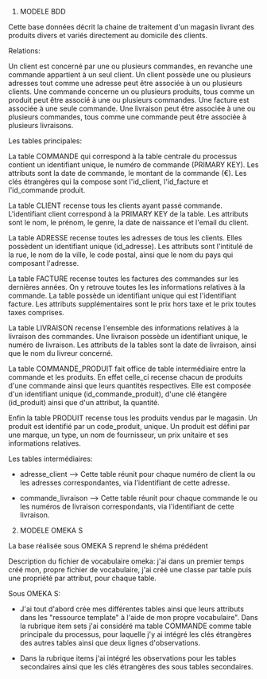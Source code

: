 1) MODELE BDD

Cette base données décrit la chaine de traitement d'un magasin livrant des produits divers et variés directement au domicile des clients.

Relations:

Un client est concerné par une ou plusieurs commandes, en revanche une commande appartient à un seul client.
Un client possède une ou plusieurs adresses tout comme une adresse peut être associée à un ou plusieurs clients.
Une commande concerne un ou plusieurs produits, tous comme un produit peut être associé à une ou plusieurs commandes.
Une facture est associée à une seule commande.
Une livraison peut être associée à une ou plusieurs commandes, tous comme une commande peut être associée à plusieurs livraisons. 

Les tables principales:

La table COMMANDE qui correspond à la table centrale du processus contient un identifiant unique, le numéro de commande (PRIMARY KEY). Les attributs sont la date de commande, le montant de la commande (€). Les clés étrangères qui la compose sont l'id_client, l'id_facture et l'id_commande produit. 

La table CLIENT recense tous les clients ayant passé commande. L'identifiant client correspond à la PRIMARY KEY de la table. Les attributs sont le nom, le prénom, le genre, la date de naissance et l'email du client.

La table ADRESSE recense toutes les adresses de tous les clients. Elles possèdent un identifiant unique (id_adresse). Les attributs sont l'intitulé de la rue, le nom de la ville, le code postal, ainsi que le nom du pays qui composant l'adresse.

La table FACTURE recense toutes les factures des commandes sur les dernières années. On y retrouve toutes les les informations relatives à la commande. La table possède un identifiant unique qui est l'identifiant facture.
Les attributs supplémentaires sont le prix hors taxe et le prix toutes taxes comprises.

La table LIVRAISON recense l'ensemble des informations relatives à la livraison des commandes. Une livraison possède un identifiant unique, le numéro de livraison. Les attributs de la tables sont la date de livraison, ainsi que le nom du livreur concerné. 

La table COMMANDE_PRODUIT fait office de table intermédiaire entre la commande et les produits. En effet  celle_ci recense chacun de produits d'une commande ainsi que leurs quantités respectives. Elle est composée d'un identifiant unique (id_commande_produit), d'une clé étangère (id_produit) ainsi que d'un attribut, la quantité.


Enfin la table PRODUIT recense tous les produits vendus par le magasin. Un produit est identifié par un code_produit, unique. Un produit est défini par une marque, un type, un nom de fournisseur, un prix unitaire et ses informations relatives.

Les tables intermédiaires: 

- adresse_client --> Cette table réunit pour chaque numéro de client la ou les adresses correspondantes, via l'identifiant de cette adresse.

- commande_livraison --> Cette table réunit pour chaque commande le ou les numéros de livraison correspondants, via l'identifiant de cette livraison.

2) MODELE OMEKA S

La base réalisée sous OMEKA S reprend le shéma prédédent

Description du fichier de vocabulaire omeka:
j'ai dans un premier temps créé mon, propre fichier de vocabulaire, j'ai créé une classe par table puis une propriété par attribut, pour chaque table.

Sous OMEKA S:

- J'ai tout d'abord crée mes différentes tables ainsi que leurs attributs dans les "ressource template" à l'aide de mon propre vocabulaire". Dans la rubrique item sets j'ai considéré ma table COMMANDE comme table principale du processus, pour laquelle j'y ai intégré les clés étrangères des autres tables ainsi que deux lignes d'observations.

- Dans la rubrique items j'ai intégré les observations pour les tables secondaires ainsi que les clés étrangères des sous tables secondaires.
